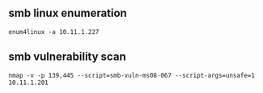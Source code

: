 
## smb linux enumeration
```
enum4linux -a 10.11.1.227
```

## smb vulnerability scan
```
nmap -v -p 139,445 --script=smb-vuln-ms08-067 --script-args=unsafe=1 10.11.1.201
```

